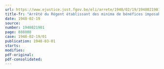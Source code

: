 ```yaml
---
url: https://www.ejustice.just.fgov.be/eli/arrete/1948/02/19/1948021901/justel
title-fr: "Arrêté du Régent établissant des minima de bénéfices imposables à la taxe professionnelle dans le chef de firmes étrangères opérant en Belgique"
date: 1948-02-19
source:
number: 1948021901
page: 888888
case: 1948-02-19/01
publication: 1948-03-01
starts:
modifies:
pdf-original:
pdf-consolidated:
---
```


